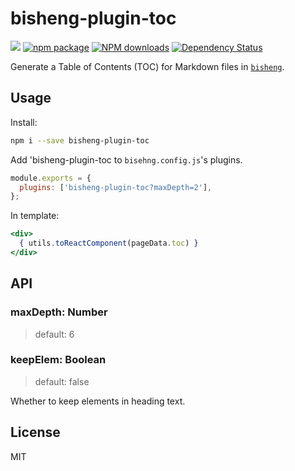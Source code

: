 # bisheng-plugin-toc

[![](https://img.shields.io/travis/benjycui/bisheng-plugin-toc.svg?style=flat-square)](https://travis-ci.org/benjycui/bisheng-plugin-toc)
[![npm package](https://img.shields.io/npm/v/bisheng-plugin-toc.svg?style=flat-square)](https://www.npmjs.org/package/bisheng-plugin-toc)
[![NPM downloads](http://img.shields.io/npm/dm/bisheng-plugin-toc.svg?style=flat-square)](https://npmjs.org/package/bisheng-plugin-toc)
[![Dependency Status](https://david-dm.org/benjycui/bisheng-plugin-toc.svg?style=flat-square)](https://david-dm.org/benjycui/bisheng-plugin-toc)

Generate a Table of Contents (TOC) for Markdown files in [`bisheng`](https://github.com/benjycui/bisheng).

## Usage

Install:

```bash
npm i --save bisheng-plugin-toc
```

Add 'bisheng-plugin-toc to `bisehng.config.js`'s plugins.

```js
module.exports = {
  plugins: ['bisheng-plugin-toc?maxDepth=2'],
};
```

In template:

```jsx
<div>
  { utils.toReactComponent(pageData.toc) }
</div>
```

## API

### maxDepth: Number

> default: 6

### keepElem: Boolean

> default: false

Whether to keep elements in heading text.

## License

MIT
